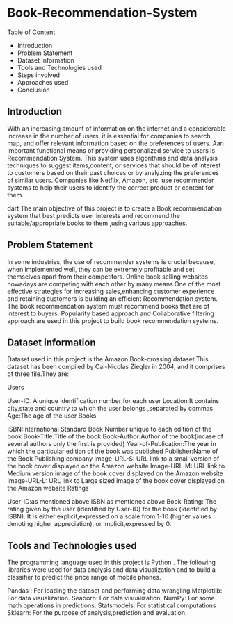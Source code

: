 # Book-Recommendation-System
Table of Content
* Introduction
* Problem Statement
* Dataset Information
* Tools and Technologies used
* Steps involved
* Approaches used
* Conclusion

##  Introduction
With an increasing amount of information on the internet and a considerable increase in the number of users, it is essential for companies to search, map, and offer relevant information based on the preferences of users. Aan important functional means of providing personalized service to users is Recommendation System. This system uses algorithms and data analysis techniques to suggest items,content, or services that should be of interest to customers based on their past choices or by analyzing the preferences of similar users. Companies like Netflix, Amazon, etc. use recommender systems to help their users to identify the correct product or content for them.

dart The main objective of this project is to create a Book recommendation system that best predicts user interests and recommend the suitable/appropriate books to them ,using various approaches.

## Problem Statement
In some industries, the use of recommender systems is crucial because, when implemented well, they can be extremely profitable and set themselves apart from their competitors. Online book selling websites nowadays are competing with each other by many means.One of the most effective strategies for increasing sales,enhancing customer experience and retaining customers is building an efficient Recommendation system. The book recommendation system must recommend books that are of interest to buyers. Popularity based approach and Collaborative filtering approach are used in this project to build book recommendation systems.

## Dataset information
Dataset used in this project is the Amazon Book-crossing dataset.This dataset has been compiled by Cai-Nicolas Ziegler in 2004, and it comprises of three file.They are:

Users

User-ID: A unique identification number for each user
Location:It contains city,state and country to which the user belongs ,separated by commas
Age:The age of the user
Books

ISBN:International Standard Book Number unique to each edition of the book
Book-Title:Title of the book
Book-Author:Author of the book(incase of several authors only the first is provided)
Year-of-Publication:The year in which the particular edition of the book was published
Publisher:Name of the Book Publishing company
Image-URL-S: URL link to a small version of the book cover displayed on the Amazon website
Image-URL-M: URL link to Medium version image of the book cover displayed on the Amazon website
Image-URL-L: URL link to Large sized image of the book cover displayed on the Amazon website
Ratings

User-ID:as mentioned above
ISBN:as mentioned above
Book-Rating: The rating given by the user (identified by User-ID) for the book (identified by ISBN). It is either explicit,expressed on a scale from 1-10 (higher values denoting higher appreciation), or implicit,expressed by 0.

## Tools and Technologies used
The programming language used in this project is Python . The following libraries were used for data analysis and data visualization and to build a classifier to predict the price range of mobile phones.

Pandas : For loading the dataset and performing data wrangling
Matplotlib: For data visualization.
Seaborn: For data visualization.
NumPy: For some math operations in predictions.
Statsmodels: For statistical computations
Sklearn: For the purpose of analysis,prediction and evaluation.

